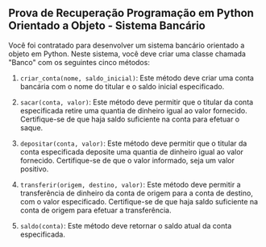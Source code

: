 ## Prova de Recuperação Programação em Python Orientado a Objeto - Sistema Bancário 

Você foi contratado para desenvolver um sistema bancário orientado a objeto em Python. Neste sistema, você deve criar uma classe chamada "Banco" com os seguintes cinco métodos:

1. `criar_conta(nome, saldo_inicial)`: Este método deve criar uma conta bancária com o nome do titular e o saldo inicial especificado.

2. `sacar(conta, valor)`: Este método deve permitir que o titular da conta especificada retire uma quantia de dinheiro igual ao valor fornecido. Certifique-se de que haja saldo suficiente na conta para efetuar o saque.

3. `depositar(conta, valor)`: Este método deve permitir que o titular da conta especificada deposite uma quantia de dinheiro igual ao valor fornecido. Certifique-se de que o valor informado, seja um valor positivo.

4. `transferir(origem, destino, valor)`: Este método deve permitir a transferência de dinheiro da conta de origem para a conta de destino, com o valor especificado. Certifique-se de que haja saldo suficiente na conta de origem para efetuar a transferência.

5. `saldo(conta)`: Este método deve retornar o saldo atual da conta especificada.

